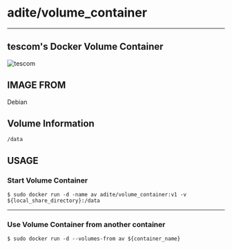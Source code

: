 # adite/volume_container
---
## tescom's Docker Volume Container 
![tescom](https://en.gravatar.com/userimage/96759029/aa4308f795041de37cc2fedf0d1071ca?size=128)

## IMAGE FROM
Debian

## Volume Information
```shell
/data
```

## USAGE
### Start Volume Container
```shell
$ sudo docker run -d -name av adite/volume_container:v1 -v ${local_share_directory}:/data
```
---
### Use Volume Container from another container
```shell
$ sudo docker run -d --volumes-from av ${container_name}
```
